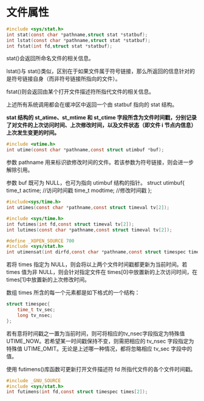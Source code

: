 # 文件属性

``` c
#include <sys/stat.h>
int stat(const char *pathname,struct stat *statbuf);
int lstat(const char *pathname,struct stat *statbuf);
int fstat(int fd,struct stat *statbuf);
```

stat()会返回所命名文件的相关信息。

lstat()与 stat()类似，区别在于如果文件属于符号链接，那么所返回的信息针对的是符号链接自身（而非符号链接所指向的文件）。
  
fstat()则会返回由某个打开文件描述符所指代文件的相关信息。

上述所有系统调用都会在缓冲区中返回一个由 statbuf 指向的 stat 结构。

**stat 结构的 st_atime、st_mtime 和 st_ctime 字段所含为文件时间戳，分别记录了对文件的上次访问时间、上次修改时间，以及文件状态（即文件 i 节点内信息）上次发生变更的时间。**

``` c
#include <utime.h>
int utime(const char *pathname,const struct utimbuf *buf);
```

参数 pathname 用来标识欲修改时间的文件。若该参数为符号链接，则会进一步解除引用。

参数 buf 既可为 NULL，也可为指向 utimbuf 结构的指针。
struct utimbuf{
    time_t actime; //访问时间戳
    time_t modtime; //修改时间戳
};

``` c
#include<sys/time.h>
int utimes(const char *pathname,const struct timeval tv[2]);
```

``` c
#include <sys/time.h>
int futimes(int fd,const struct timeval tv[2]);
int lutimes(const char *pathname,const struct timeval tv[2]);
```

``` c
#define _XOPEN_SOURCE 700
#include <sys/stat.h>
int utimensat(int dirfd,const char *pathname,const struct timespec times[2],int flags);
```

若将 times 指定为 NULL，则会将以上两个文件时间戳都更新为当前时间。若 times 值为非 NULL，则会针对指定文件在 times[0]中放置新的上次访问时间，在 times[1]中放置新的上次修改时间。

数组 times 所含的每一个元素都是如下格式的一个结构：

```c
struct timespec{
    time_t tv_sec;
    long tv_nsec;
};
```

若有意将时间戳之一置为当前时间，则可将相应的tv_nsec字段指定为特殊值UTIME_NOW。若希望某一时间戳保持不变，则需把相应的 tv_nsec 字段指定为特殊值
UTIME_OMIT。无论是上述哪一种情况，都将忽略相应 tv_sec 字段中的值。

使用 futimens()库函数可更新打开文件描述符 fd 所指代文件的各个文件时间戳。

``` c
#include _GNU_SOURCE
#include <sys/stat.h>
int futimens(int fd,const struct timespec times[2]);
```
